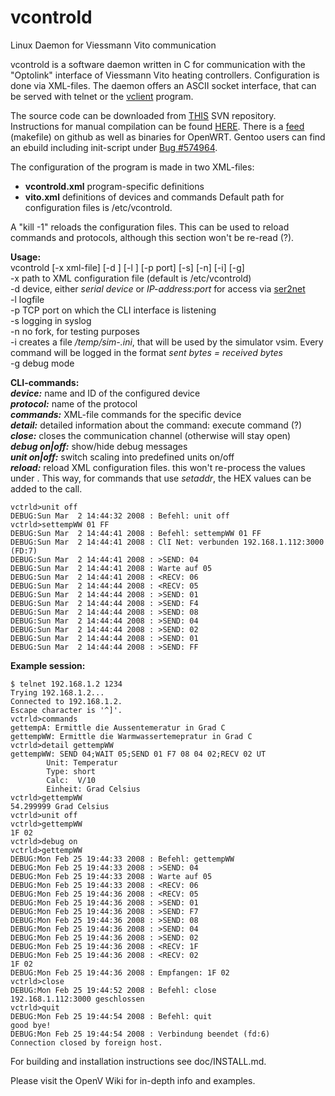 # vcontrold
Linux Daemon for Viessmann Vito communication

vcontrold is a software daemon written in C for communication with the "Optolink" interface of Viessmann Vito heating controllers. Configuration is done via XML-files. The daemon offers an ASCII socket interface, that can be served with telnet or the [vclient](vclient.md) program.

The source code can be downloaded from [THIS](http://sourceforge.net/p/vcontrold/code/HEAD/tree/) SVN repository. Instructions for manual compilation can be found [HERE](Vcontrold-Kompilieren). There is a [feed](https://github.com/probonopd/vcontrold-for-openwrt) (makefile) on github as well as binaries for OpenWRT. Gentoo users can find an ebuild including init-script under [Bug #574964](https://bugs.gentoo.org/show_bug.cgi).

The configuration of the program is made in two XML-files:
- **vcontrold.xml**
  program-specific definitions
- **vito.xml**
  definitions of devices and commands
Default path for configuration files is /etc/vcontrold.

A "kill -1" reloads the configuration files. This can be used to reload commands and protocols, although this section won't be re-read (?).

**Usage:** <br />
vcontrold [-x xml-file] [-d <device>] [-l <logfile>] [-p port] [-s] [-n] [-i] [-g] <br />
-x path to XML configuration file (default is /etc/vcontrold) <br />
-d device, either *serial device* or *IP-address:port* for access via [ser2net](http://sourceforge.net/projects/ser2net) <br />
-l logfile <br />
-p TCP port on which the CLI interface is listening <br />
-s logging in syslog <br />
-n no fork, for testing purposes <br />
-i creates a file */temp/sim-.ini*, that will be used by the simulator vsim. Every command will be logged in the format *sent bytes = received bytes* <br />
-g debug mode

**CLI-commands:** <br />
***device:*** name and ID of the configured device <br />
***protocol:*** name of the protocol <br />
***commands:*** XML-file commands for the specific device <br />
***detail:*** detailed information about the command: execute command (?) <br />
***close:*** closes the communication channel (otherwise will stay open) <br />
***debug on|off:*** show/hide debug messages <br />
***unit on|off:*** switch scaling into predefined units on/off <br />
***reload:*** reload XML configuration files. this won't re-process the values under <unix>. This way, for commands that use *setaddr*, the HEX values can be added to the call.

```
vctrld>unit off
DEBUG:Sun Mar  2 14:44:32 2008 : Befehl: unit off
vctrld>settempWW 01 FF
DEBUG:Sun Mar  2 14:44:41 2008 : Befehl: settempWW 01 FF
DEBUG:Sun Mar  2 14:44:41 2008 : ClI Net: verbunden 192.168.1.112:3000 (FD:7)
DEBUG:Sun Mar  2 14:44:41 2008 : >SEND: 04
DEBUG:Sun Mar  2 14:44:41 2008 : Warte auf 05
DEBUG:Sun Mar  2 14:44:41 2008 : <RECV: 06
DEBUG:Sun Mar  2 14:44:44 2008 : <RECV: 05
DEBUG:Sun Mar  2 14:44:44 2008 : >SEND: 01
DEBUG:Sun Mar  2 14:44:44 2008 : >SEND: F4
DEBUG:Sun Mar  2 14:44:44 2008 : >SEND: 08
DEBUG:Sun Mar  2 14:44:44 2008 : >SEND: 04
DEBUG:Sun Mar  2 14:44:44 2008 : >SEND: 02
DEBUG:Sun Mar  2 14:44:44 2008 : >SEND: 01
DEBUG:Sun Mar  2 14:44:44 2008 : >SEND: FF
```

**Example session:**
```
$ telnet 192.168.1.2 1234
Trying 192.168.1.2...
Connected to 192.168.1.2.
Escape character is '^]'.
vctrld>commands
gettempA: Ermittle die Aussentemeratur in Grad C
gettempWW: Ermittle die Warmwassertemepratur in Grad C
vctrld>detail gettempWW
gettempWW: SEND 04;WAIT 05;SEND 01 F7 08 04 02;RECV 02 UT
        Unit: Temperatur
        Type: short
        Calc:  V/10
        Einheit: Grad Celsius
vctrld>gettempWW
54.299999 Grad Celsius
vctrld>unit off
vctrld>gettempWW
1F 02
vctrld>debug on
vctrld>gettempWW
DEBUG:Mon Feb 25 19:44:33 2008 : Befehl: gettempWW
DEBUG:Mon Feb 25 19:44:33 2008 : >SEND: 04
DEBUG:Mon Feb 25 19:44:33 2008 : Warte auf 05
DEBUG:Mon Feb 25 19:44:33 2008 : <RECV: 06
DEBUG:Mon Feb 25 19:44:36 2008 : <RECV: 05
DEBUG:Mon Feb 25 19:44:36 2008 : >SEND: 01
DEBUG:Mon Feb 25 19:44:36 2008 : >SEND: F7
DEBUG:Mon Feb 25 19:44:36 2008 : >SEND: 08
DEBUG:Mon Feb 25 19:44:36 2008 : >SEND: 04
DEBUG:Mon Feb 25 19:44:36 2008 : >SEND: 02
DEBUG:Mon Feb 25 19:44:36 2008 : <RECV: 1F
DEBUG:Mon Feb 25 19:44:36 2008 : <RECV: 02
1F 02
DEBUG:Mon Feb 25 19:44:36 2008 : Empfangen: 1F 02
vctrld>close
DEBUG:Mon Feb 25 19:44:52 2008 : Befehl: close
192.168.1.112:3000 geschlossen
vctrld>quit
DEBUG:Mon Feb 25 19:44:54 2008 : Befehl: quit
good bye!
DEBUG:Mon Feb 25 19:44:54 2008 : Verbindung beendet (fd:6)
Connection closed by foreign host.
```

For building and installation instructions see doc/INSTALL.md.

Please visit the OpenV Wiki for in-depth info and examples.
